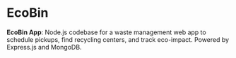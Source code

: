 # EcoBin
**EcoBin App**: Node.js codebase for a waste management web app to schedule pickups, find recycling centers, and track eco-impact. Powered by Express.js and MongoDB.
